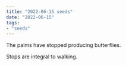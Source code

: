 ```yaml
---
title: "2022-06-15 seeds"
date: "2022-06-15"
tags:
- "seeds"
---
```


The palms have stopped producing butterflies.

Stops are integral to walking.
